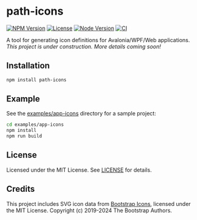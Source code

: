 # path-icons

[![NPM Version](https://img.shields.io/npm/v/path-icons.svg)](https://www.npmjs.com/package/path-icons)
[![License](https://img.shields.io/npm/l/path-icons.svg)](https://github.com/schavelev/path-icons/blob/main/LICENSE)
[![Node Version](https://img.shields.io/node/v/path-icons)](https://github.com/schavelev/path-icons#installation)
[![CI](https://github.com/schavelev/path-icons/actions/workflows/ci.yml/badge.svg)](https://github.com/schavelev/path-icons/actions)

A tool for generating icon definitions for Avalonia/WPF/Web applications.  
*This project is under construction. More details coming soon!*

## Installation

```bash
npm install path-icons
```

## Example

See the [examples/app-icons](examples/app-icons/) directory for a sample project:

```bash
cd examples/app-icons
npm install
npm run build
```

## License

Licensed under the MIT License. See [LICENSE](LICENSE) for details.

## Credits

This project includes SVG icon data from [Bootstrap Icons](https://github.com/twbs/icons), licensed under the MIT License. Copyright (c) 2019-2024 The Bootstrap Authors.
